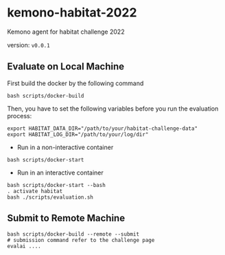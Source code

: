 # kemono-habitat-2022
Kemono agent for habitat challenge 2022


version: `v0.0.1`

## Evaluate on Local Machine

First build the docker by the following command
```shell
bash scripts/docker-build
```

Then, you have to set the following variables before you run the evaluation process:
```shell
export HABITAT_DATA_DIR="/path/to/your/habitat-challenge-data"
export HABITAT_LOG_DIR="/path/to/your/log/dir"
```

* Run in a non-interactive container
```shell
bash scripts/docker-start
```
* Run in an interactive container
```shell
bash scripts/docker-start --bash
. activate habitat
bash ./scripts/evaluation.sh
```

## Submit to Remote Machine
```shell
bash scripts/docker-build --remote --submit
# submission command refer to the challenge page
evalai ....
```
